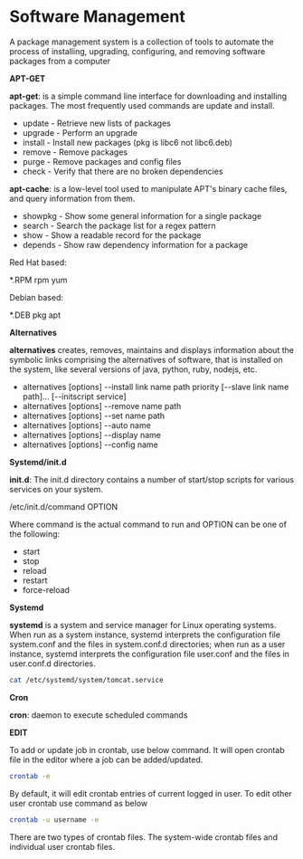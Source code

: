 # Software Management

A package management system is a collection of tools to automate the process of installing, upgrading, configuring, and removing software packages from a computer

**APT-GET**

**apt-get**: is a simple command line interface for downloading and installing packages. The most frequently used commands are update and install.

- update - Retrieve new lists of packages
- upgrade - Perform an upgrade
- install - Install new packages (pkg is libc6 not libc6.deb)
- remove - Remove packages
- purge - Remove packages and config files
- check - Verify that there are no broken dependencies

**apt-cache**: is a low-level tool used to manipulate APT's binary cache files, and query information from them.

- showpkg - Show some general information for a single package
- search - Search the package list for a regex pattern
- show - Show a readable record for the package
- depends - Show raw dependency information for a package

Red Hat based:

*.RPM
rpm
yum

Debian based:

*.DEB
pkg
apt

**Alternatives**

**alternatives** creates, removes, maintains and displays information about the symbolic links comprising the alternatives of software, that is installed on the system, like several versions of java, python, ruby, nodejs, etc.

- alternatives [options] --install link name path priority [--slave link name path]... [--initscript service]
- alternatives [options] --remove name path
- alternatives [options] --set name path
- alternatives [options] --auto name
- alternatives [options] --display name
- alternatives [options] --config name

**Systemd/init.d**

**init.d**: The init.d directory contains a number of start/stop scripts for various services on your system.

/etc/init.d/command OPTION

Where command is the actual command to run and OPTION can be one of the following:

- start
- stop
- reload
- restart
- force-reload

**Systemd**

**systemd** is a system and service manager for Linux operating systems. When run as a system instance, systemd
 interprets the configuration file system.conf and the files in system.conf.d directories; when run as a user instance,
  systemd interprets the configuration file user.conf and the files in user.conf.d directories.

```sh
cat /etc/systemd/system/tomcat.service
```

**Cron**

**cron**: daemon to execute scheduled commands

**EDIT**

To add or update job in crontab, use below command. It will open crontab file in the editor where a job can be added/updated.

```sh
crontab -e
```

By default, it will edit crontab entries of current logged in user. To edit other user crontab use command as below

```sh
crontab -u username -e
```
There are two types of crontab files. The system-wide crontab files and individual user crontab files.